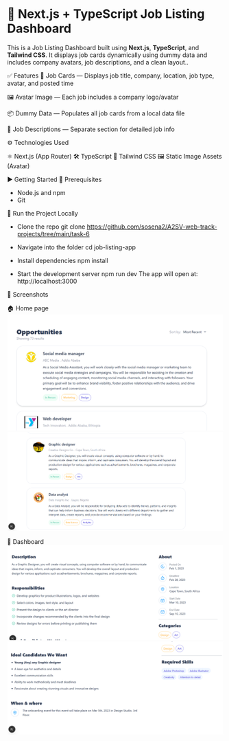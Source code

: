 # 📝 Next.js + TypeScript Job Listing Dashboard

This is a Job Listing Dashboard built using **Next.js**, **TypeScript**, and **Tailwind CSS**. It displays job cards dynamically using dummy data and includes company avatars, job descriptions, and a clean layout..

✅ Features
📄 Job Cards — Displays job title, company, location, job type, avatar, and posted time

🖼️ Avatar Image — Each job includes a company logo/avatar

📦 Dummy Data — Populates all job cards from a local data file

🧾 Job Descriptions — Separate section for detailed job info

⚙️ Technologies Used

⚛️ Next.js (App Router)
🛠️ TypeScript
💨 Tailwind CSS
🖼️ Static Image Assets (Avatar)

▶️ Getting Started
🧩 Prerequisites

- Node.js and npm
- Git

🚀 Run the Project Locally

- Clone the repo
  git clone https://github.com/sosena2/A2SV-web-track-projects/tree/main/task-6

- Navigate into the folder
  cd job-listing-app

- Install dependencies
  npm install

- Start the development server
  npm run dev
  The app will open at: http://localhost:3000

📸 Screenshots

🏠 Home page
![](public/screenshot/job-list.png)
![](public/screenshot/job-list2.png)

🧾 Dashboard
![](public/screenshot/description.png)
![](public/screenshot/description2.png)
